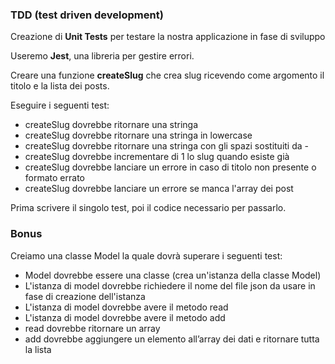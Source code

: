 ### TDD (test driven development)

Creazione di **Unit Tests** per testare la nostra applicazione in fase di sviluppo

Useremo **Jest**, una libreria per gestire errori.

Creare una funzione **createSlug** che crea slug ricevendo come argomento il titolo e la lista dei posts.

Eseguire i seguenti test:

- createSlug dovrebbe ritornare una stringa
- createSlug dovrebbe ritornare una stringa in lowercase
- createSlug dovrebbe ritornare una stringa con gli spazi sostituiti da -
- createSlug dovrebbe incrementare di 1 lo slug quando esiste già
- createSlug dovrebbe lanciare un errore in caso di titolo non presente o formato errato
- createSlug dovrebbe lanciare un errore se manca l'array dei post

Prima scrivere il singolo test, poi il codice necessario per passarlo.

### Bonus

Creiamo una classe Model la quale dovrà superare i seguenti test:

- Model dovrebbe essere una classe (crea un'istanza della classe Model)
- L'istanza di model dovrebbe richiedere il nome del file json da usare in fase di creazione dell'istanza
- L'istanza di model dovrebbe avere il metodo read
- L'istanza di model dovrebbe avere il metodo add
- read dovrebbe ritornare un array
- add dovrebbe aggiungere un elemento all’array dei dati e ritornare tutta la lista
